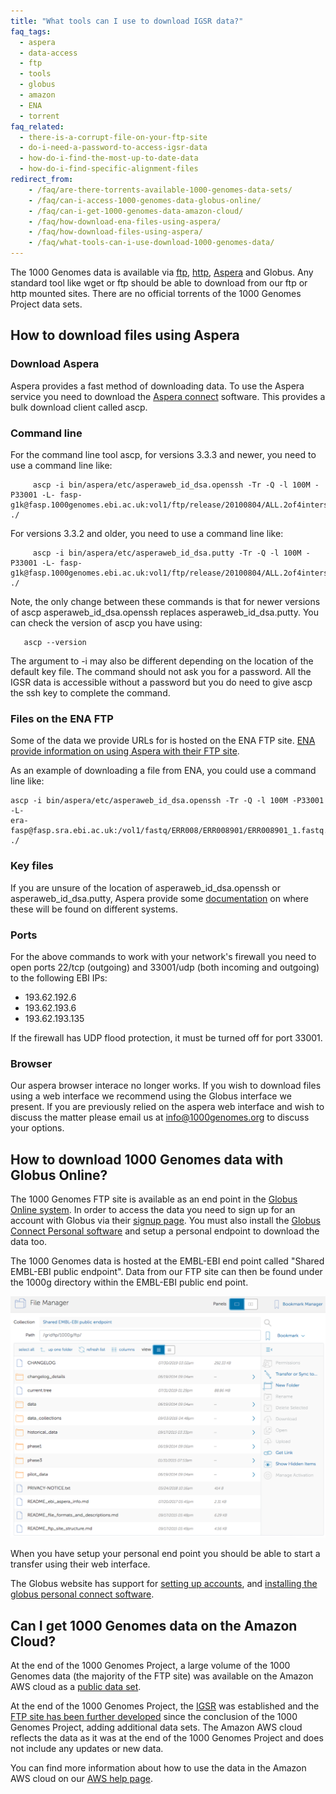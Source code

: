 ```yaml
---
title: "What tools can I use to download IGSR data?"
faq_tags:
  - aspera
  - data-access
  - ftp
  - tools
  - globus
  - amazon
  - ENA
  - torrent
faq_related:
  - there-is-a-corrupt-file-on-your-ftp-site
  - do-i-need-a-password-to-access-igsr-data
  - how-do-i-find-the-most-up-to-date-data
  - how-do-i-find-specific-alignment-files
redirect_from:
    - /faq/are-there-torrents-available-1000-genomes-data-sets/
    - /faq/can-i-access-1000-genomes-data-globus-online/
    - /faq/can-i-get-1000-genomes-data-amazon-cloud/
    - /faq/how-download-ena-files-using-aspera/
    - /faq/how-download-files-using-aspera/
    - /faq/what-tools-can-i-use-download-1000-genomes-data/
---
```


The 1000 Genomes data is available via [ftp](ftp://ftp.1000genomes.ebi.ac.uk/vol1/ftp/), [http](http://ftp.1000genomes.ebi.ac.uk/vol1/ftp/), [Aspera](/aspera) and Globus. Any standard tool like wget or ftp should be able to download from our ftp or http mounted sites. There are no official torrents of the 1000 Genomes Project data sets.

## How to download files using Aspera

### Download Aspera

Aspera provides a fast method of downloading data. To use the Aspera service you need to download the [Aspera connect](http://asperasoft.com/software/transfer-clients/connect-web-browser-plug-in/) software. This provides a bulk download client called ascp.

### Command line

For the command line tool ascp, for versions 3.3.3 and newer, you need to use a command line like:

         ascp -i bin/aspera/etc/asperaweb_id_dsa.openssh -Tr -Q -l 100M -P33001 -L- fasp-g1k@fasp.1000genomes.ebi.ac.uk:vol1/ftp/release/20100804/ALL.2of4intersection.20100804.genotypes.vcf.gz ./

For versions 3.3.2 and older, you need to use a command line like:

         ascp -i bin/aspera/etc/asperaweb_id_dsa.putty -Tr -Q -l 100M -P33001 -L- fasp-g1k@fasp.1000genomes.ebi.ac.uk:vol1/ftp/release/20100804/ALL.2of4intersection.20100804.genotypes.vcf.gz ./

Note, the only change between these commands is that for newer versions of ascp asperaweb_id_dsa.openssh replaces asperaweb_id_dsa.putty. You can check the version of ascp you have using:

       ascp --version

The argument to -i may also be different depending on the location of the default key file. The command should not ask you for a password. All the IGSR data is accessible without a password but you do need to give ascp the ssh key to complete the command.

### Files on the ENA FTP

Some of the data we provide URLs for is hosted on the ENA FTP site. [ENA provide information on using Aspera with their FTP site](https://www.ebi.ac.uk/ena/browse/read-download).

As an example of downloading a file from ENA, you could use a command line like:

    ascp -i bin/aspera/etc/asperaweb_id_dsa.openssh -Tr -Q -l 100M -P33001 -L- 
    era-fasp@fasp.sra.ebi.ac.uk:/vol1/fastq/ERR008/ERR008901/ERR008901_1.fastq.gz ./

### Key files

If you are unsure of the location of asperaweb_id_dsa.openssh or asperaweb_id_dsa.putty, Aspera provide some [documentation](https://www.ibm.com/support/pages/downloading-data-ncbi-command-line) on where these will be found on different systems.

### Ports

For the above commands to work with your network's firewall you need to open ports 22/tcp (outgoing) and 33001/udp (both incoming and outgoing) to the following EBI IPs:

- 193.62.192.6
- 193.62.193.6
- 193.62.193.135

If the firewall has UDP flood protection, it must be turned off for port 33001.

### Browser

Our aspera browser interace no longer works. If you wish to download files using a web interface we recommend using the Globus interface we present. If you are previously relied on the aspera web interface and wish to discuss the matter please email us at [info@1000genomes.org](mailto:info@1000genomes.org) to discuss your options. 


## How to download 1000 Genomes data with Globus Online?

The 1000 Genomes FTP site is available as an end point in the [Globus Online system](https://www.globus.org/).  In order to access the data you need to sign up for an account with Globus via their [signup page](https://app.globus.org/). You must also install the [Globus Connect Personal software](https://www.globus.org/globus-connect-personal) and setup a personal endpoint to download the data too.

The 1000 Genomes data is hosted at the EMBL-EBI end point called "Shared EMBL-EBI public endpoint". Data from our FTP site can then be found under the 1000g directory within the EMBL-EBI public end point.

![screen_shot](/sites/1000genomes.org/files/documents/globus_screenshot_20190812.png)

When you have setup your personal end point you should be able to start a transfer using their web interface.

The Globus website has support for [setting up accounts](https://docs.globus.org/how-to/get-started/), and [installing the globus personal connect software](https://docs.globus.org/how-to/).

## Can I get 1000 Genomes data on the Amazon Cloud?

At the end of the 1000 Genomes Project, a large volume of the 1000 Genomes data (the majority of the FTP site) was available on the Amazon AWS cloud as a [public data set](http://aws.amazon.com/datasets/4383).

At the end of the 1000 Genomes Project, the [IGSR](/about) was established and the [FTP site has been further developed](/announcements/our-plan-rearrange-1000-genomes-ftp-site-2015-09-07/) since the conclusion of the 1000 Genomes Project, adding additional data sets. The Amazon AWS cloud reflects the data as it was at the end of the 1000 Genomes Project and does not include any updates or new data.

You can find more information about how to use the data in the Amazon AWS cloud on our [AWS help page](/using-1000-genomes-data-amazon-web-service-cloud).

